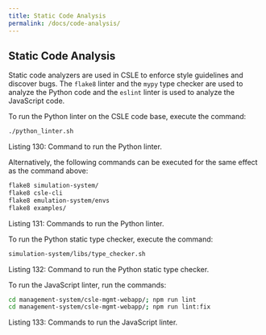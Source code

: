 ```yaml
---
title: Static Code Analysis
permalink: /docs/code-analysis/
---
```


## Static Code Analysis

Static code analyzers are used in CSLE to enforce style guidelines and discover bugs. 
The `flake8` linter and the `mypy` type checker 
are used to analyze the Python code and the `eslint` 
linter is used to analyze the JavaScript code.

To run the Python linter on the CSLE code base, execute the command:

```bash
./python_linter.sh
```

<p class="captionFig">
Listing 130: Command to run the Python linter.
</p>

Alternatively, the following commands can be executed for the same effect as the command above:

```bash
flake8 simulation-system/
flake8 csle-cli
flake8 emulation-system/envs
flake8 examples/
```

<p class="captionFig">
Listing 131: Commands to run the Python linter.
</p>

To run the Python static type checker, execute the command:

```bash
simulation-system/libs/type_checker.sh
```

<p class="captionFig">
Listing 132: Command to run the Python static type checker.
</p>

To run the JavaScript linter, run the commands:

```bash
cd management-system/csle-mgmt-webapp/; npm run lint
cd management-system/csle-mgmt-webapp/; npm run lint:fix
```

<p class="captionFig">
Listing 133: Commands to run the JavaScript linter.
</p>
